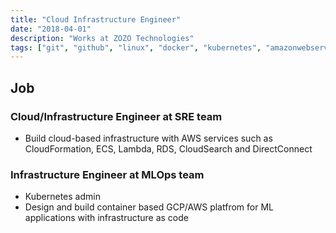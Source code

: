 ```yaml
---
title: "Cloud Infrastructure Engineer"
date: "2018-04-01"
description: "Works at ZOZO Technologies"
tags: ["git", "github", "linux", "docker", "kubernetes", "amazonwebservices", "googlecloud", "javascript"]
---
```


## Job

### Cloud/Infrastructure Engineer at SRE team

- Build cloud-based infrastructure with AWS services such as CloudFormation, ECS, Lambda, RDS, CloudSearch and DirectConnect

### Infrastructure Engineer at MLOps team

- Kubernetes admin
- Design and build container based GCP/AWS platfrom for ML applications with infrastructure as code
